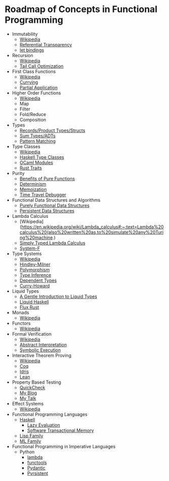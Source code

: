 # Roadmap of Concepts in Functional Programming

- Immutability
  - [Wikipedia](https://en.wikipedia.org/wiki/Immutable_object#:~:text=In%20object%2Doriented%20and%20functional,modified%20after%20it%20is%20created.)
  - [Referential Transparency](https://www.baeldung.com/cs/referential-transparency)
  - [let bindings](https://reasonml.github.io/docs/en/let-binding)
- Recursion
  - [Wikipedia](https://en.wikipedia.org/wiki/Recursion_(computer_science))
  - [Tail Call Optimization](https://en.wikipedia.org/wiki/Tail_call)
- First Class Functions
  - [Wikipedia](https://en.wikipedia.org/wiki/First-class_function)
  - [Currying](https://en.wikipedia.org/wiki/Currying)
  - [Partial Application](https://en.wikipedia.org/wiki/Partial_application)
- Higher Order Functions
  - [Wikipedia](https://en.wikipedia.org/wiki/Higher-order_function)
  - Map
  - Filter
  - Fold/Reduce
  - Composition
- Types
  - [Records/Product Types/Structs](https://en.wikipedia.org/wiki/Product_type#:~:text=In%20programming%20languages%20and%20type,the%20operands%20in%20the%20product.)
  - [Sum Types/ADTs](https://en.wikipedia.org/wiki/Algebraic_data_type)
  - [Pattern Matching](https://dev.to/nexxeln/expressive-code-with-pattern-matching-3de6)
- Type Classes
  - [Wikipedia](https://en.wikipedia.org/wiki/Type_class)
  - [Haskell Type Classes](https://www.haskell.org/tutorial/classes.html)
  - [OCaml Modules](https://v2.ocaml.org/manual/moduleexamples.html)
  - [Rust Traits](https://doc.rust-lang.org/book/ch10-02-traits.html)
- Purity
  - [Benefits of Pure Functions](https://alvinalexander.com/scala/fp-book/benefits-of-pure-functions/)
  - [Determinism](https://blog.bitsrc.io/functional-programming-part-2-pure-functions-85491f3d7190#:~:text=A%20deterministic%20function%20is%20a,always%20be%20the%20same%20y%20.)
  - [Memoization](https://medium.com/swlh/functional-programming-memoization-c2af275a0b1d)
  - [Time Travel Debugger](https://elm-lang.org/news/time-travel-made-easy)
- Functional Data Structures and Algorithms
  - [Purely Functional Data Structures](https://en.wikipedia.org/wiki/Purely_functional_data_structure#:~:text=In%20computer%20science%2C%20a%20purely,latter%20is%20(strongly)%20immutable.)
  - [Persistent Data Structures](https://en.wikipedia.org/wiki/Persistent_data_structure)
- Lambda Calculus
  - [Wikipedia](https://en.wikipedia.org/wiki/Lambda_calculus#:~:text=Lambda%20calculus%20(also%20written%20as,to%20simulate%20any%20Turing%20machine.)
  - [Simply Typed Lambda Calculus](https://en.wikipedia.org/wiki/Simply_typed_lambda_calculus)
  - [System-F](https://en.wikipedia.org/wiki/System_F)
- Type Systems
  - [Wikipedia](https://en.wikipedia.org/wiki/Type_system)
  - [Hindley-Milner](https://en.wikipedia.org/wiki/Hindley–Milner_type_system)
  - [Polymorphism](https://en.wikipedia.org/wiki/Polymorphism_(computer_science))
  - [Type Inference](https://en.wikipedia.org/wiki/Type_inference#:~:text=Type%20inference%20is%20the%20ability,type%20annotations%20having%20been%20given.)
  - [Dependent Types](https://en.wikipedia.org/wiki/Dependent_type#:~:text=In%20computer%20science%20and%20logic,%22%20and%20%22there%20exists%22.)
  - [Curry-Howard](https://en.wikipedia.org/wiki/Curry–Howard_correspondence)
- Liquid Types
  - [A Gentle Introduction to Liquid Types](https://goto.ucsd.edu/~ucsdpl-blog/liquidtypes/2015/09/19/liquid-types/)
  - [Liquid Haskell](https://ucsd-progsys.github.io/liquidhaskell/)
  - [Flux Rust](https://github.com/flux-rs/flux)
- Monads
  - [Wikipedia](https://en.wikipedia.org/wiki/Monad_(functional_programming))
- Functors
  - [Wikipedia](https://en.wikipedia.org/wiki/Functor)
- Formal Verification
  - [Wikipedia](https://en.wikipedia.org/wiki/Formal_verification)
  - [Abstract Interpretation](https://en.wikipedia.org/wiki/Abstract_interpretation)
  - [Symbolic Execution](https://en.wikipedia.org/wiki/Symbolic_execution)
- Interactive Theorem Proving
  - [Wikipedia](https://en.wikipedia.org/wiki/Proof_assistant)
  - [Coq](https://coq.inria.fr)
  - [Idris](https://idris2.readthedocs.io/en/latest/proofs/index.html)
  - [Lean](https://leanprover.github.io)
- Property Based Testing
  - [QuickCheck](https://www.schoolofhaskell.com/user/pbv/an-introduction-to-quickcheck-testing)
  - [My Blog](https://medium.com/learning-from-learners/learners-guide-to-property-based-testing-1-ce979c1a58a1)
  - [My Talk](https://www.youtube.com/watch?v=gAZMnAncvas&t=4274s)
- Effect Systems
  - [Wikipedia](https://en.wikipedia.org/wiki/Effect_system#:~:text=In%20computing%2C%20an%20effect%20system,possible%20effects%20of%20the%20program.)
- Functional Programming Languages
  - [Haskell](https://www.haskell.org)
    - [Lazy Evaluation](https://wiki.haskell.org/Lazy_evaluation)
    - [Software Transactional Memory](https://www.fpcomplete.com/haskell/library/stm/)
  - [Lisp Family](https://en.wikipedia.org/wiki/Lisp_(programming_language))
  - [ML Family](https://en.wikipedia.org/wiki/Standard_ML)
- Functional Programming in Imperative Languages
  - Python
    - [lambda](https://www.w3schools.com/python/python_lambda.asp)
    - [functools](https://docs.python.org/3/library/functools.html)
    - [Pydantic](https://docs.pydantic.dev/latest/)
    - [Pyrsistent](https://pypi.org/project/pyrsistent/)
